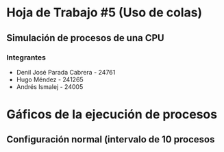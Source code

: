 # Hoja de Trabajo #5 (Uso de colas)
## Simulación de procesos de una CPU

### Integrantes
- Denil José Parada Cabrera - 24761
- Hugo Méndez - 241265
- Andrés Ismalej - 24005

# Gáficos de la ejecución de procesos
## Configuración normal (intervalo de 10 procesos

 
 
